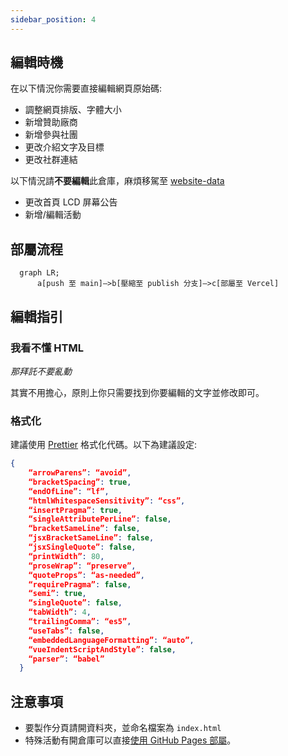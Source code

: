 ```yaml
---
sidebar_position: 4
---
```


## 編輯時機

在以下情況你需要直接編輯網頁原始碼:

* 調整網頁排版、字體大小
* 新增贊助廠商
* 新增參與社團
* 更改介紹文字及目標
* 更改社群連結

以下情況請**不要編輯**此倉庫，麻煩移駕至 [website-data](https://github.com/SCAICT/website-data)

* 更改首頁 LCD 屏幕公告
* 新增/編輯活動

## 部屬流程

```mermaid
  graph LR;
      a[push 至 main]—>b[壓縮至 publish 分支]—>c[部屬至 Vercel]
```

## 編輯指引

### 我看不懂 HTML

_那拜託不要亂動_

其實不用擔心，原則上你只需要找到你要編輯的文字並修改即可。

### 格式化

建議使用 [Prettier](https://prettier.io/) 格式化代碼。以下為建議設定:

```json
{
    “arrowParens”: “avoid”,
    “bracketSpacing”: true,
    “endOfLine”: “lf”,
    “htmlWhitespaceSensitivity”: “css”,
    “insertPragma”: true,
    “singleAttributePerLine”: false,
    “bracketSameLine”: false,
    “jsxBracketSameLine”: false,
    “jsxSingleQuote”: false,
    “printWidth”: 80,
    “proseWrap”: “preserve”,
    “quoteProps”: “as-needed”,
    “requirePragma”: false,
    “semi”: true,
    “singleQuote”: false,
    “tabWidth”: 4,
    “trailingComma”: “es5”,
    “useTabs”: false,
    “embeddedLanguageFormatting”: “auto”,
    “vueIndentScriptAndStyle”: false,
    “parser”: “babel”
  }
```

## 注意事項

* 要製作分頁請開資料夾，並命名檔案為 `index.html`
* 特殊活動有開倉庫可以直接[使用 GitHub Pages 部屬](如何使用-Github-Pages-部屬營隊網站%3F)。